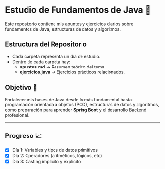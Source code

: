 # Estudio de Fundamentos de Java 🚀

Este repositorio contiene mis apuntes y ejercicios diarios sobre fundamentos de Java, estructuras de datos y algoritmos.

## Estructura del Repositorio
- Cada carpeta representa un día de estudio.
- Dentro de cada carpeta hay:
  - **apuntes.md** → Resumen teórico del tema.
  - **ejercicios.java** → Ejercicios prácticos relacionados.

## Objetivo 🎯
Fortalecer mis bases de Java desde lo más fundamental hasta programación orientada a objetos (POO), estructuras de datos y algoritmos, como preparación para aprender **Spring Boot** y el desarrollo Backend profesional.

---

## Progreso 📈
- [x] Día 1: Variables y tipos de datos primitivos
- [x] Día 2: Operadores (aritméticos, lógicos, etc)
- [x] Diá 3: Casting implicito y explicito